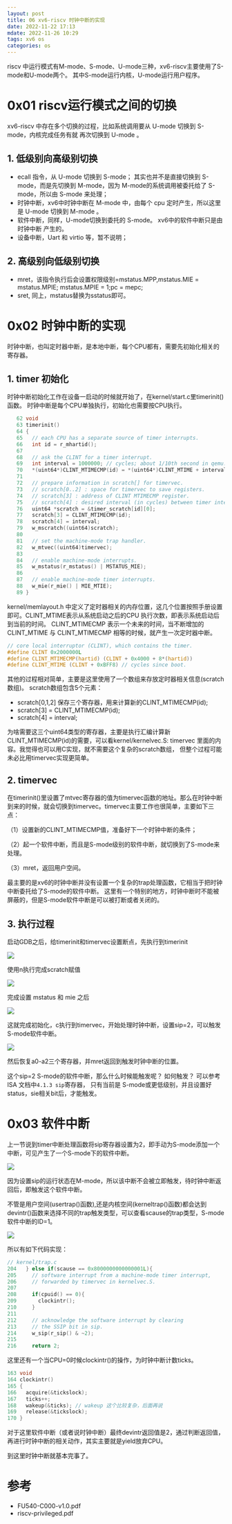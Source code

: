 ```yaml
---
layout: post
title: 06 xv6-riscv 时钟中断的实现
date: 2022-11-22 17:13
mdate: 2022-11-26 10:29
tags: xv6 os
categories: os
---
```


riscv 中运行模式有M-mode、S-mode、U-mode三种，xv6-riscv主要使用了S-mode和U-mode两个。
其中S-mode运行内核，U-mode运行用户程序。



# 0x01 riscv运行模式之间的切换

xv6-riscv 中存在多个切换的过程，比如系统调用要从 U-mode 切换到 S-mode，内核完成任务有就
再次切换到 U-mode 。

## 1. 低级别向高级别切换

- ecall 指令，从 U-mode 切换到 S-mode； 其实也并不是直接切换到 S-mode，而是先切换到 M-mode，因为 M-mode的系统调用被委托给了 S-mode，所以由 S-mode 来处理；
- 时钟中断，xv6中时钟中断在 M-mode 中，由每个 cpu 定时产生，所以这里是 U-mode 切换到 M-mode 。
- 软件中断，同样，U-mode切换到委托的 S-mode。 xv6中的软件中断只是由 时钟中断 产生的。
- 设备中断，Uart 和 virtio 等，暂不说明；

## 2. 高级别向低级别切换

- mret，该指令执行后会设置权限级别=mstatus.MPP,mstatus.MIE = mstatus.MPIE; mstatus.MPIE = 1;pc = mepc;
- sret, 同上，mstatus替换为sstatus即可。

# 0x02 时钟中断的实现

时钟中断，也叫定时器中断，是本地中断，每个CPU都有，需要先初始化相关的寄存器。

## 1. timer 初始化

时钟中断初始化工作在设备一启动的时候就开始了，在kernel/start.c里timerinit()函数。 时钟中断是每个CPU单独执行，初始化也需要按CPU执行。

```c
   62 void
   63 timerinit()
   64 {
   65   // each CPU has a separate source of timer interrupts.
   66   int id = r_mhartid();
   67
   68   // ask the CLINT for a timer interrupt.
   69   int interval = 1000000; // cycles; about 1/10th second in qemu.
   70   *(uint64*)CLINT_MTIMECMP(id) = *(uint64*)CLINT_MTIME + interval;
   71
   72   // prepare information in scratch[] for timervec.
   73   // scratch[0..2] : space for timervec to save registers.
   74   // scratch[3] : address of CLINT MTIMECMP register.
   75   // scratch[4] : desired interval (in cycles) between timer interrupts.
   76   uint64 *scratch = &timer_scratch[id][0];
   77   scratch[3] = CLINT_MTIMECMP(id);
   78   scratch[4] = interval;
   79   w_mscratch((uint64)scratch);
   80
   81   // set the machine-mode trap handler.
   82   w_mtvec((uint64)timervec);
   83
   84   // enable machine-mode interrupts.
   85   w_mstatus(r_mstatus() | MSTATUS_MIE);
   86
   87   // enable machine-mode timer interrupts.
   88   w_mie(r_mie() | MIE_MTIE);
   89 }
```

kernel/memlayout.h 中定义了定时器相关的内存位置，这几个位置按照手册设置即可。CLINT_MTIME表示从系统启动之后的CPU 执行次数，即表示系统启动后到当前的时间。 CLINT_MTIMECMP 表示一个未来的时间，当不断增加的 CLINT_MTIME 与 CLINT_MTIMECMP 相等的时候，就产生一次定时器中断。

```c
// core local interruptor (CLINT), which contains the timer.
#define CLINT 0x2000000L
#define CLINT_MTIMECMP(hartid) (CLINT + 0x4000 + 8*(hartid))
#define CLINT_MTIME (CLINT + 0xBFF8) // cycles since boot.
```

其他的过程相对简单，主要是这里使用了一个数组来存放定时器相关信息(scratch数组)。
scratch数组包含5个元素：

- scratch[0,1,2] 保存三个寄存器，用来计算新的CLINT_MTIMECMP(id);
- scratch[3] = CLINT_MTIMECMP(id);
- scratch[4] = interval;

为啥需要这三个uint64类型的寄存器，主要是执行汇编计算新CLINT_MTIMECMP(id)的需要，可以看kernel/kernelvec.S: timervec 里面的内容。我觉得也可以用C实现，就不需要这个复杂的scratch数组，
但整个过程可能未必比用timervec实现更简单。


## 2. timervec

在timerinit()里设置了mtvec寄存器的值为timervec函数的地址。那么在时钟中断到来的时候，就会切换到timervec。timervec主要工作也很简单，主要如下三点：

（1）设置新的CLINT_MTIMECMP值，准备好下一个时钟中断的条件；

（2）起一个软件中断，而且是S-mode级别的软件中断，就切换到了S-mode来处理。

（3）mret，返回用户空间。

最主要的是xv6的时钟中断并没有设置一个复杂的trap处理函数，它相当于把时钟中断委托给了S-mode的软件中断。
这里有一个特别的地方，时钟中断时不能被屏蔽的，但是S-mode软件中断是可以被打断或者关闭的。


## 3. 执行过程

启动GDB之后，给timerinit和timervec设置断点，先执行到timerinit

![](/images/2022-11-22-06-xv6-riscv-timer-interrupts/b-timervec.png)

使用n执行完成scratch赋值

![](/images/2022-11-22-06-xv6-riscv-timer-interrupts/print-scratch.png)

完成设置 mstatus 和 mie 之后

![](/images/2022-11-22-06-xv6-riscv-timer-interrupts/print-mstatus.png)

这就完成初始化，c执行到timervec，开始处理时钟中断，设置sip=2，可以触发S-mode软件中断。

![](/images/2022-11-22-06-xv6-riscv-timer-interrupts/set-sip.png)

然后恢复a0-a2三个寄存器，并mret返回到触发时钟中断的位置。

这个sip=2 S-mode的软件中断，那么什么时候能触发呢？ 如何触发？ 可以参考 ISA 文档中`4.1.3 sip`寄存器，
只有当前是 S-mode或更低级别，并且设置好status，sie相关bit后，才能触发。


# 0x03 软件中断

上一节说到timer中断处理函数将sip寄存器设置为2，即手动为S-mode添加一个中断，可见产生了一个S-mode下的软件中断。

![](/images/2022-11-22-06-xv6-riscv-timer-interrupts/sip-2.png)

因为设置sip的运行状态在M-mode，所以该中断不会被立即触发，待时钟中断返回后，即触发这个软件中断。

不管是用户空间(usertrap()函数),还是内核空间(kerneltrap()函数)都会达到 devintr()函数来选择不同的trap触发类型，可以查看scause的trap类型，S-mode软件中断的ID=1。

![](/images/2022-11-22-06-xv6-riscv-timer-interrupts/soft-intr.png)

所以有如下代码实现：

```c
// kernel/trap.c 
204   } else if(scause == 0x8000000000000001L){
205     // software interrupt from a machine-mode timer interrupt,
206     // forwarded by timervec in kernelvec.S.
207
208     if(cpuid() == 0){
209       clockintr();
210     }
211
212     // acknowledge the software interrupt by clearing
213     // the SSIP bit in sip.
214     w_sip(r_sip() & ~2);
215
216     return 2;
```


这里还有一个当CPU=0时候clockintr()的操作，为时钟中断计数ticks。

```c 
163 void
164 clockintr()
165 {
166   acquire(&tickslock);
167   ticks++;
168   wakeup(&ticks); // wakeup 这个比较复杂，后面再说
169   release(&tickslock);
170 }
``` 

对于这里软件中断（或者说时钟中断）最终devintr返回值是2，通过判断返回值，再进行时钟中断的相关动作，其实主要就是yield放弃CPU。


到这里时钟中断就基本完事了。

# 参考

- FU540-C000-v1.0.pdf
- riscv-privileged.pdf
